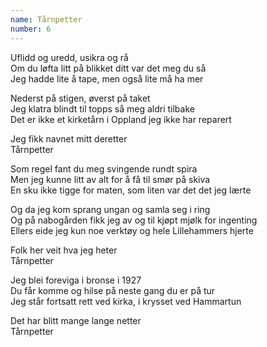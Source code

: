 ```yaml
---
name: Tårnpetter
number: 6
---
```


Uflidd og uredd, usikra og rå  
Om du løfta litt på blikket ditt var det meg du så  
Jeg hadde lite å tape, men også lite må ha mer

Nederst på stigen, øverst på taket  
Jeg klatra blindt til topps så meg aldri tilbake  
Det er ikke et kirketårn i Oppland jeg ikke har reparert

Jeg fikk navnet mitt deretter  
Tårnpetter

Som regel fant du meg svingende rundt spira  
Men jeg kunne litt av alt for å få til smør på skiva  
En sku ikke tigge for maten, som liten var det det jeg lærte

Og da jeg kom sprang ungan og samla seg i ring  
Og på nabogården fikk jeg av og til kjøpt mjølk for ingenting  
Ellers eide jeg kun noe verktøy og hele Lillehammers hjerte

Folk her veit hva jeg heter  
Tårnpetter

Jeg blei foreviga i bronse i 1927  
Du får komme og hilse på neste gang du er på tur  
Jeg står fortsatt rett ved kirka, i krysset ved Hammartun

Det har blitt mange lange netter  
Tårnpetter
